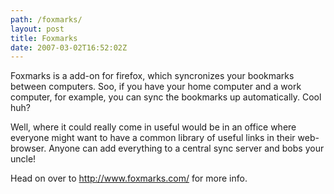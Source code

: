 ```yaml
---
path: /foxmarks/
layout: post
title: Foxmarks
date: 2007-03-02T16:52:02Z
---
```


Foxmarks is a add-on for firefox, which syncronizes your bookmarks between computers. Soo, if you have your home computer and a work computer, for example, you can sync the bookmarks up automatically. Cool huh?

Well, where it could really come in useful would be in an office where everyone might want to have a common library of useful links in their web-browser. Anyone can add everything to a central sync server and bobs your uncle!

Head on over to <a title="Open this link in a new window." href="http://www.foxmarks.com/" target="_blank">http://www.foxmarks.com/</a> for more info.